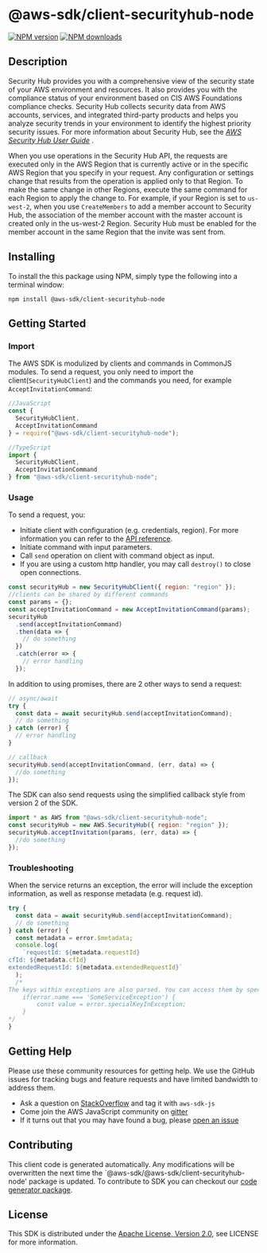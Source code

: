 # @aws-sdk/client-securityhub-node

[![NPM version](https://img.shields.io/npm/v/@aws-sdk/client-securityhub-node/preview.svg)](https://www.npmjs.com/package/@aws-sdk/client-securityhub-node)
[![NPM downloads](https://img.shields.io/npm/dm/@aws-sdk/client-securityhub-node.svg)](https://www.npmjs.com/package/@aws-sdk/client-securityhub-node)

## Description

<p>Security Hub provides you with a comprehensive view of the security state of your AWS environment and resources. It also provides you with the compliance status of your environment based on CIS AWS Foundations compliance checks. Security Hub collects security data from AWS accounts, services, and integrated third-party products and helps you analyze security trends in your environment to identify the highest priority security issues. For more information about Security Hub, see the <i> <a href="https://docs.aws.amazon.com/securityhub/latest/userguide/what-is-securityhub.html">AWS Security Hub User Guide</a> </i>.</p> <p>When you use operations in the Security Hub API, the requests are executed only in the AWS Region that is currently active or in the specific AWS Region that you specify in your request. Any configuration or settings change that results from the operation is applied only to that Region. To make the same change in other Regions, execute the same command for each Region to apply the change to. For example, if your Region is set to <code>us-west-2</code>, when you use <code>CreateMembers</code> to add a member account to Security Hub, the association of the member account with the master account is created only in the us-west-2 Region. Security Hub must be enabled for the member account in the same Region that the invite was sent from.</p>

## Installing

To install the this package using NPM, simply type the following into a terminal window:

```
npm install @aws-sdk/client-securityhub-node
```

## Getting Started

### Import

The AWS SDK is modulized by clients and commands in CommonJS modules. To send a request, you only need to import the client(`SecurityHubClient`) and the commands you need, for example `AcceptInvitationCommand`:

```javascript
//JavaScript
const {
  SecurityHubClient,
  AcceptInvitationCommand
} = require("@aws-sdk/client-securityhub-node");
```

```javascript
//TypeScript
import {
  SecurityHubClient,
  AcceptInvitationCommand
} from "@aws-sdk/client-securityhub-node";
```

### Usage

To send a request, you:

- Initiate client with configuration (e.g. credentials, region). For more information you can refer to the [API reference][].
- Initiate command with input parameters.
- Call `send` operation on client with command object as input.
- If you are using a custom http handler, you may call `destroy()` to close open connections.

```javascript
const securityHub = new SecurityHubClient({ region: "region" });
//clients can be shared by different commands
const params = {};
const acceptInvitationCommand = new AcceptInvitationCommand(params);
securityHub
  .send(acceptInvitationCommand)
  .then(data => {
    // do something
  })
  .catch(error => {
    // error handling
  });
```

In addition to using promises, there are 2 other ways to send a request:

```javascript
// async/await
try {
  const data = await securityHub.send(acceptInvitationCommand);
  // do something
} catch (error) {
  // error handling
}
```

```javascript
// callback
securityHub.send(acceptInvitationCommand, (err, data) => {
  //do something
});
```

The SDK can also send requests using the simplified callback style from version 2 of the SDK.

```javascript
import * as AWS from "@aws-sdk/client-securityhub-node";
const securityHub = new AWS.SecurityHub({ region: "region" });
securityHub.acceptInvitation(params, (err, data) => {
  //do something
});
```

### Troubleshooting

When the service returns an exception, the error will include the exception information, as well as response metadata (e.g. request id).

```javascript
try {
  const data = await securityHub.send(acceptInvitationCommand);
  // do something
} catch (error) {
  const metadata = error.$metadata;
  console.log(
    `requestId: ${metadata.requestId}
cfId: ${metadata.cfId}
extendedRequestId: ${metadata.extendedRequestId}`
  );
  /*
The keys within exceptions are also parsed. You can access them by specifying exception names:
    if(error.name === 'SomeServiceException') {
        const value = error.specialKeyInException;
    }
*/
}
```

## Getting Help

Please use these community resources for getting help. We use the GitHub issues for tracking bugs and feature requests and have limited bandwidth to address them.

- Ask a question on [StackOverflow](https://stackoverflow.com/questions/tagged/aws-sdk-js) and tag it with `aws-sdk-js`
- Come join the AWS JavaScript community on [gitter](https://gitter.im/aws/aws-sdk-js-v3)
- If it turns out that you may have found a bug, please [open an issue](https://github.com/aws/aws-sdk-js-v3/issues)

## Contributing

This client code is generated automatically. Any modifications will be overwritten the next time the `@aws-sdk/@aws-sdk/client-securityhub-node' package is updated. To contribute to SDK you can checkout our [code generator package][].

## License

This SDK is distributed under the
[Apache License, Version 2.0](http://www.apache.org/licenses/LICENSE-2.0),
see LICENSE for more information.

[code generator package]: https://github.com/aws/aws-sdk-js-v3/tree/master/packages/service-types-generator
[api reference]: https://docs.aws.amazon.com/AWSJavaScriptSDK/latest/
